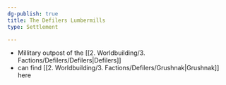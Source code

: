 ```yaml
---
dg-publish: true
title: The Defilers Lumbermills
type: Settlement

---
```






- Millitary outpost of the [[2. Worldbuilding/3. Factions/Defilers/Defilers\|Defilers]]
- can find [[2. Worldbuilding/3. Factions/Defilers/Grushnak\|Grushnak]] here